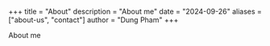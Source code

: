 +++
title = "About"
description = "About me"
date = "2024-09-26"
aliases = ["about-us", "contact"]
author = "Dung Pham"
+++

About me